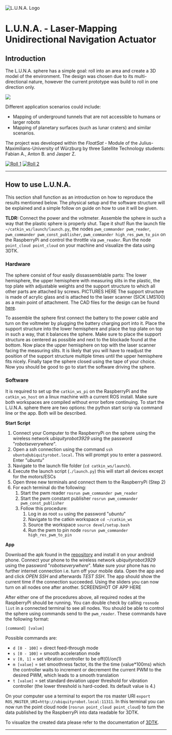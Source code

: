 ![L.U.N.A. Logo](https://github.com/fallow24/L.U.N.A/blob/master/Media/luna_logo_notext.png)

# L.U.N.A. - Laser-Mapping Unidirectional Navigation Actuator
## Introduction
The L.U.N.A. sphere has a simple goal: roll into an area and create a 3D model of the environment. The design was chosen due to its multi-directional nature, however the current prototype was build to roll in one direction only.

![](https://github.com/fallow24/L.U.N.A/blob/master/Media/BlueprintPNG.png)

Different application scenarios could include:
* Mapping of underground tunnels that are not accessible to humans or larger robots
* Mapping of planetary surfaces (such as lunar craters) and similar scenarios.

The project was developed within the _FloatSat_ - Module of the Julius-Maximilians-University of Würzburg by three Satellite Technology students: Fabian A., Anton B. and Jasper Z. 


[![Roll 1](https://res.cloudinary.com/marcomontalbano/image/upload/v1581005771/video_to_markdown/images/youtube--4A9AdD9eoiU-c05b58ac6eb4c4700831b2b3070cd403.jpg)](https://youtu.be/4A9AdD9eoiU "Roll 1")
[![Roll 2](https://res.cloudinary.com/marcomontalbano/image/upload/v1581005862/video_to_markdown/images/youtube--cJOBozcbXv8-c05b58ac6eb4c4700831b2b3070cd403.jpg)](https://youtu.be/cJOBozcbXv8 "Roll 2")

***


## How to use L.U.N.A.
This section shall function as an introduction on how to reproduce the results mentioned below. The physical setup and the software structure will be explained and a simple follow on guide on how to use it will be given.

**TLDR:** Connect the power and the voltmeter. Assemble the sphere in such a way that the plastic sphere is properly shut. Tape it shut! Run the launch file `~/catkin_ws/launch/launch.py`, the nodes `pwm_commander pwm_reader`, `pwm_commander pwm_const_publisher`, `pwm_commander high_res_pwm_to_pin` on the RaspberryPi and control the throttle via `pwm_reader`. Run the node `point_cloud point_cloud` on your machine and visualize the data using 3DTK.

### Hardware
The sphere consist of four easily dissassemblable parts: The lower hemisphere, the upper hemisphere with measuring slits in the plastic, the top plate with adjustable weights and the support structure to which all other parts are attached by screws. PICTURES HERE The support structure is made of acrylic glass and is attached to the laser scanner (SICK LMS100) as a main point of attachment. The CAD files for the design can be found [here](https://github.com/fallow24/L.U.N.A/tree/master/CAD-Model).

To assemble the sphere first connect the battery to the power cable and turn on the voltmeter by plugging the battery charging port into it. Place the support structure into the lower hemisphere and place the top plate on top in such a way, that it balances the sphere. Make sure to place the support structure as centered as possible and next to the blockade found at the bottom. Now place the upper hemisphere on top with the laser scanner facing the measuring slits. It is likely that you will have to readjust the position of the support structure multiple times until the upper hemisphere fits nicely. Finally tape the sphere closed using the tape of your choice. Now you should be good to go to start the software driving the sphere.

### Software

It is required to set up the `catkin_ws_pi` on the RaspberryPi and the `catkin_ws_host` on a linux machine with a current ROS install. Make sure both workspaces are compiled without error before continuing. To start the L.U.N.A. sphere there are two options: the python start scrip via command line or the app. Both will be described.

**Start Script** 
1. Connect your Computer to the RaspberryPi on the sphere using the wireless network _ubiquityrobot3929_ using the password "_robotseverywhere_". 
2. Open a ssh connection using the command `ssh ubuntu@ubiquityrobot.local`. This will prompt you to enter a password. Enter "_ubuntu_"
3. Navigate to the launch file folder (`cd catkin_ws/launch`).
4. Execute the launch script (`./launch.py`) this will start all devices except for the motors/ESCs
5. Open three new terminals and connect them to the RaspberryPi (Step 2)
6. For each terminal do the following:
   1. Start the pwm reader `rosrun pwm_commander pwm_reader`
   2. Start the pwm constant publisher `rosrun pwm_commander pwm_const_publisher`
   3. Follow this procedure:
        1. Log in as root `su` using the password "_ubuntu_"
        2. Navigate to the catkin workspace `cd ~/catkin_ws`
        3. Source the workspace `source devel/setup.bash`
        4. Run the pwm to pin node `rosrun pwm_commander high_res_pwm_to_pin` 

**App**

Download the apk found in the [repository](https://github.com/fallow24/L.U.N.A/blob/master/LunarApp2/lunarApp.apk) and install it on your android phone. Connect your phone to the wireless network _ubiquityrobot3929_ using the password "_robotseverywhere_". Make sure your phone has no further internet connection i.e. turn off your mobile data. Open the app and and click _OPEN SSH_ and afterwards _TEST SSH_. The app should show the current time if the connection succeeded. Using the sliders you can now turn on all nodes one after another. SCREENSHOT OF APP HERE

After either one of the procedures above, all required nodes at the RaspberryPi should be running. You can double check by calling `rosnode list` in a connected terminal to see all nodes. You should be able to control the sphere using commands send to the `pwm_reader`. These commands have the following format:

 `[command] [value]`

Possible commands are:
 * `d [0 - 100]` = direct feed-through mode 
 * `s [0 - 100]` = smooth acceleration mode 
 * `v [0, 1]`    = set vibration controller to be off(0)/on(1)
 * `m [value]`   = set smoothness factor, its the the time (value*100ms) which the controller waits to increment                   or decrement the current PWM to the desired PWM, which leads to a smooth translation
 * `t [value]`   = set standard deviation upper threshold for vibration controller (the lower threshold is hard-coded. Its default value is 4.)
 
On your computer use a terminal to export the ros master URI `export ROS_MASTER_URI=http://ubiquityrobot.local:11311`. In this terminal you can now run the point cloud node (`rosrun point_cloud point_cloud`) to turn the data published by the RaspberryPi into data readable for 3DTK. 

To visualize the created data please refer to the documentation of [3DTK](http://slam6d.sourceforge.net/doc/show.html).


***
